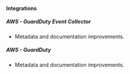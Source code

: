 
#### Integrations

##### AWS - GuardDuty Event Collector

- Metadata and documentation improvements.
##### AWS - GuardDuty

- Metadata and documentation improvements.

